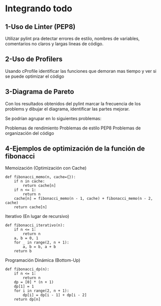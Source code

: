 Integrando todo
===============

1-Uso de Linter (PEP8)
--------------------

Utilizar pylint pra detectar errores de estilo, nombres de variables, 
comentarios no claros y largas lineas de código.

2-Uso de Profilers
----------------

Usando cProfile identificar las funciones que demoran mas tiempo y ver si se 
puede optimizar el código

3-Diagrama de Pareto
--------------------
Con los resultados obtenidos del pylint marcar la frecuencia de los problems y 
dibujar el diagrama, identificar las partes mejorar.

Se podrían agrupar en lo siguientes problemas:

Problemas de rendimiento
Problemas de estilo PEP8
Problemas de organización del código

4-Ejemplos de optimización de la función de fibonacci
-----------------------------------------------------

Memoización (Optimización con Cache)

```
def fibonacci_memo(n, cache={}):
    if n in cache:
        return cache[n]
    if n <= 1:
        return n
    cache[n] = fibonacci_memo(n - 1, cache) + fibonacci_memo(n - 2, cache)
    return cache[n]
```

Iterativo (En lugar de recursivo)

```
def fibonacci_iterativo(n):
    if n <= 1:
        return n
    a, b = 0, 1
    for _ in range(2, n + 1):
        a, b = b, a + b
    return b
```

Programación Dinámica (Bottom-Up)

```
def fibonacci_dp(n):
    if n <= 1:
        return n
    dp = [0] * (n + 1)
    dp[1] = 1
    for i in range(2, n + 1):
        dp[i] = dp[i - 1] + dp[i - 2]
    return dp[n]
```


